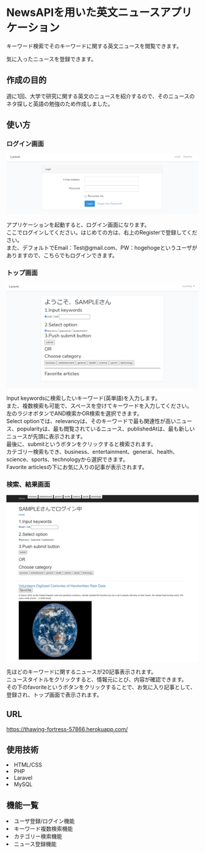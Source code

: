 <h1>NewsAPIを用いた英文ニュースアプリケーション</h1>
<p>キーワード検索でそのキーワードに関する英文ニュースを閲覧できます。</p>
<p>気に入ったニュースを登録できます。</p>
<h2>作成の目的</h2>
週に1回、大学で研究に関する英文のニュースを紹介するので、そのニュースのネタ探しと英語の勉強のため作成しました。
<h2>使い方</h2>
<h3>ログイン画面</h3>
<img src="https://github.com/Anemoi7838/NewsAPI/blob/master/img/readme_01.PNG">
<p>アプリケーションを起動すると、ログイン画面になります。<br>
ここでログインしてください。はじめての方は、右上のRegisterで登録してください。<br>
また、デフォルトでEmail：Test@gmail.com、PW：hogehogeというユーザがありますので、こちらでもログインできます。</p>

<h3>トップ画面</h3>
<img src="https://github.com/Anemoi7838/NewsAPI/blob/master/img/readme_02.PNG">
<p>Input keywordsに検索したいキーワード(英単語)を入力します。<br>
また、複数検索も可能で、スペースを空けてキーワードを入力してください。<br>
左のラジオボタンでAND検索かOR検索を選択できます。<br>
Select optionでは、relevancyは、そのキーワードで最も関連性が高いニュース、popularityは、最も閲覧されているニュース、publishedAtは、最も新しいニュースが先頭に表示されます。<br>
最後に、submitというボタンをクリックすると検索されます。<br>
カテゴリー検索もでき、business、entertainment、general、health、science、sports、technologyから選択できます。<br>
Favorite articlesの下にお気に入りの記事が表示されます。</p>

<h3>検索、結果画面</h3>
<img src="https://github.com/Anemoi7838/NewsAPI/blob/master/img/readme_03.PNG">
<p>先ほどのキーワードに関するニュースが20記事表示されます。<br>
ニュースタイトルをクリックすると、情報元にとび、内容が確認できます。<br>
その下のfavoriteというボタンをクリックすることで、お気に入り記事として、登録され、トップ画面で表示されます。</p>
<h2>URL</h2>
<a href="https://thawing-fortress-57866.herokuapp.com/">https://thawing-fortress-57866.herokuapp.com/</a>
<h2>使用技術</h2>
<li>HTML/CSS</li>
<li>PHP</li>
<li>Laravel</li>
<li>MySQL</li>
<h2>機能一覧</h2>
<li>ユーザ登録/ログイン機能</li>
<li>キーワード複数検索機能</li>
<li>カテゴリー検索機能</li>
<li>ニュース登録機能</li>